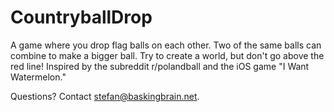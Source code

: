 # CountryballDrop

A game where you drop flag balls on each other. Two of the same balls can combine to make a bigger ball.
Try to create a world, but don't go above the red line!
Inspired by the subreddit r/polandball and the iOS game "I Want Watermelon."

Questions? Contact stefan@baskingbrain.net.
